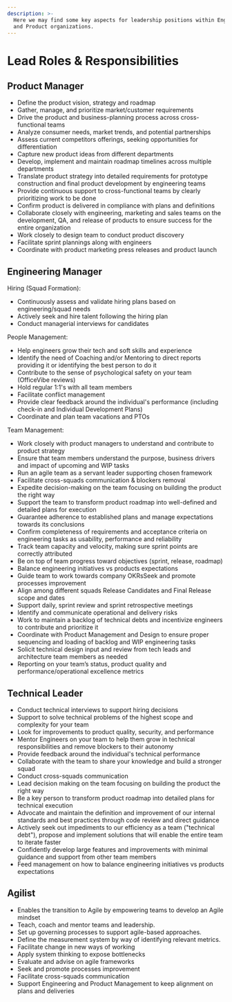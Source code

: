```yaml
---
description: >-
  Here we may find some key aspects for leadership positions within Engineering
  and Product organizations.
---
```


# Lead Roles & Responsibilities

## Product Manager

* Define the product vision, strategy and roadmap
* Gather, manage, and prioritize market/customer requirements
* Drive the product and business-planning process across cross-functional teams
* Analyze consumer needs, market trends, and potential partnerships
* Assess current competitors offerings, seeking opportunities for differentiation
* Capture new product ideas from different departments
* Develop, implement and maintain roadmap timelines across multiple departments
* Translate product strategy into detailed requirements for prototype construction and final product development by engineering teams
* Provide continuous support to cross-functional teams by clearly prioritizing work to be done
* Confirm product is delivered in compliance with plans and definitions
* Collaborate closely with engineering, marketing and sales teams on the development, QA, and release of products to ensure success for the entire organization
* Work closely to design team to conduct product discovery&#x20;
* Facilitate sprint plannings along with engineers
* Coordinate with product marketing press releases and product launch

## Engineering Manager

Hiring (Squad Formation):&#x20;

* Continuously assess and validate hiring plans based on engineering/squad needs
* Actively seek and hire talent following the hiring plan
* Conduct managerial interviews for candidates

People Management:

* Help engineers grow their tech and soft skills and experience&#x20;
* Identify the need of Coaching and/or Mentoring to direct reports providing it or identifying the best person to do it
* Contribute to the sense of psychological safety on your team (OfficeVibe reviews)
* Hold regular 1:1's with all team members&#x20;
* Facilitate conflict management
* Provide clear feedback around the individual's performance (including check-in and Individual Development Plans)
* Coordinate and plan team vacations and PTOs

Team Management:

* Work closely with product managers to understand and contribute to product strategy
* Ensure that team members understand the purpose, business drivers and impact of upcoming and WIP tasks
* Run an agile team as a servant leader supporting chosen framework
* Facilitate cross-squads communication & blockers removal
* Expedite decision-making on the team focusing on building the product the right way
* Support the team to transform product roadmap into well-defined and detailed plans for execution
* Guarantee adherence to established plans and manage expectations towards its conclusions
* Confirm completeness of requirements and acceptance criteria on engineering tasks as usability, performance and reliability
* Track team capacity and velocity, making sure sprint points are correctly attributed
* Be on top of team progress toward objectives (sprint, release, roadmap)
* Balance engineering initiatives vs products expectations
* Guide team to work towards company OKRsSeek and promote processes improvement
* Align among different squads Release Candidates and Final Release scope and dates
* Support daily, sprint review and sprint retrospective meetings
* Identify and communicate operational and delivery risks
* Work to maintain a backlog of technical debts and incentivize engineers to contribute and prioritize it
* Coordinate with Product Management and Design to ensure proper sequencing and loading of backlog and WIP engineering tasks
* Solicit technical design input and review from tech leads and architecture team members as needed
* Reporting on your team’s status, product quality and performance/operational excellence metrics

## Technical Leader

* Conduct technical interviews to support hiring decisions&#x20;
* Support to solve technical problems of the highest scope and complexity for your team&#x20;
* Look for improvements to product quality, security, and performance&#x20;
* Mentor Engineers on your team to help them grow in technical responsibilities and remove blockers to their autonomy&#x20;
* Provide feedback around the individual's technical performance&#x20;
* Collaborate with the team to share your knowledge and build a stronger squad&#x20;
* Conduct cross-squads communication&#x20;
* Lead decision making on the team focusing on building the product the right way&#x20;
* Be a key person to transform product roadmap into detailed plans for technical execution
* Advocate and maintain the definition and improvement of our internal standards and best practices through code review and direct guidance
* Actively seek out impediments to our efficiency as a team ("technical debt"), propose and implement solutions that will enable the entire team to iterate faster&#x20;
* Confidently develop large features and improvements with minimal guidance and support from other team members
* Feed management on how to balance engineering initiatives vs products expectations

## Agilist

* Enables the transition to Agile by empowering teams to develop an Agile mindset&#x20;
* Teach, coach and mentor teams and leadership.
* Set up governing processes to support agile-based approaches.&#x20;
* Define the measurement system by way of identifying relevant metrics.&#x20;
* Facilitate change in new ways of working
* Apply system thinking to expose bottlenecks&#x20;
* Evaluate and advise on agile frameworks&#x20;
* Seek and promote processes improvement&#x20;
* Facilitate cross-squads communication&#x20;
* Support Engineering and Product Management to keep alignment on plans and deliveries
